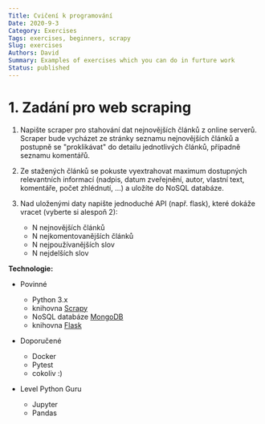 ```yaml
---
Title: Cvičení k programování
Date: 2020-9-3
Category: Exercises
Tags: exercises, beginners, scrapy
Slug: exercises
Authors: David
Summary: Examples of exercises which you can do in furture work
Status: published
---
```




# 1. Zadání pro web scraping

1. Napište scraper pro stahování dat nejnovějších článků z online serverů. Scraper bude vycházet ze stránky seznamu nejnovějších článků a postupně se "proklikávat" do detailu jednotlivých článků, případně seznamu komentářů.

2. Ze stažených článků se pokuste vyextrahovat maximum dostupných relevantních informací (nadpis, datum zveřejnění, autor, vlastní text, komentáře, počet zhlédnutí, ...) a uložíte do NoSQL databáze.

3. Nad uloženými daty napište jednoduché API (např. flask), které dokáže vracet (vyberte si alespoň 2):

    * N nejnovějších článků
    * N nejkomentovanějších článků
    + N nejpoužívanějších slov
    + N nejdelších slov

**Technologie:**

* Povinné
    + Python 3.x
    * knihovna [Scrapy](https://scrapy.org/)
    * NoSQL databáze [MongoDB](https://www.mongodb.com/)
    * knihovna [Flask](https://flask.palletsprojects.com/en/1.1.x/)


* Doporučené
    - Docker
    - Pytest
    - cokoliv :)


* Level Python Guru
    - Jupyter
    - Pandas